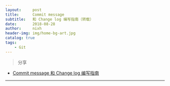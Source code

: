 ```yaml
---
layout:     post
title:      Commit message
subtitle:   和 Change log 编写指南（转载）
date:       2018-08-28
author:     nixh
header-img: img/home-bg-art.jpg
catalog: true
tags:
    - Git
---
```


> 分享


* [Commit message 和 Change log 编写指南](http://www.ruanyifeng.com/blog/2016/01/commit_message_change_log.html)

***
